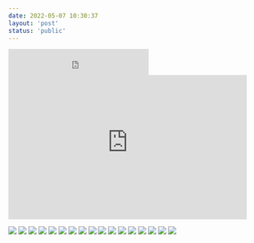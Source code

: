```yaml
---
date: 2022-05-07 10:30:37
layout: 'post'
status: 'public'
---
```

<iframe frameborder="no" border="0" marginwidth="0" marginheight="0" width=280 height=52 allow="autoplay" src="https://onedrive.live.com/view.aspx?resid=53EC2D00BE6D109A!108&ithint=file%2cdocx&authkey=!ANNUORwdjBMQE8g"></iframe>
<iframe src="https://gonxun-my.sharepoint.cn/personal/harry_gonxun_partner_onmschina_cn/_layouts/15/Doc.aspx?sourcedoc={2c3268f7-e28f-4088-8edc-aad83071cca6}&amp;action=embedview" width="476px" height="288px" frameborder="0">这是嵌入 <a target="_blank" href="https://office.com">Microsoft Office</a> 文档，由 <a target="_blank" href="https://office.com/webapps">Office</a> 提供支持。</iframe>

![](https://inz.oss-cn-beijing.aliyuncs.com/Images/Words_pictures/001.png)
![](https://inz.oss-cn-beijing.aliyuncs.com/Images/Words_pictures/002.png)
![](https://inz.oss-cn-beijing.aliyuncs.com/Images/Words_pictures/003.png)
![](https://inz.oss-cn-beijing.aliyuncs.com/Images/Words_pictures/004.png)
![](https://inz.oss-cn-beijing.aliyuncs.com/Images/Words_pictures/005.png)
![](https://inz.oss-cn-beijing.aliyuncs.com/Images/Words_pictures/006.png)
![](https://inz.oss-cn-beijing.aliyuncs.com/Images/Words_pictures/007.png)
![](https://inz.oss-cn-beijing.aliyuncs.com/Images/Words_pictures/008.png)
![](https://inz.oss-cn-beijing.aliyuncs.com/Images/Words_pictures/009.png)
![](https://inz.oss-cn-beijing.aliyuncs.com/Images/Words_pictures/010.png)
![](https://inz.oss-cn-beijing.aliyuncs.com/Images/Words_pictures/013.png)
![](https://inz.oss-cn-beijing.aliyuncs.com/Images/Words_pictures/014.png)
![](https://inz.oss-cn-beijing.aliyuncs.com/Images/Words_pictures/015.png)
![](https://inz.oss-cn-beijing.aliyuncs.com/Images/Words_pictures/016.png)
![](https://inz.oss-cn-beijing.aliyuncs.com/Images/Words_pictures/017.png)
![](https://inz.oss-cn-beijing.aliyuncs.com/Images/Words_pictures/019.png)
![](https://inz.oss-cn-beijing.aliyuncs.com/Images/Words_pictures/020.png)
